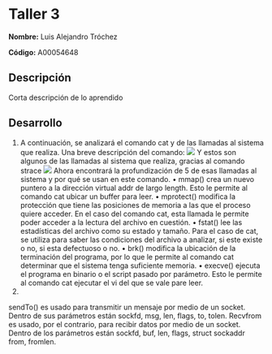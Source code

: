 # Taller 3

**Nombre:** Luis Alejandro Tróchez  

**Código:** A00054648

## Descripción  
Corta descripción de lo aprendido 

## Desarrollo
1. A continuación, se analizará el comando cat y de las llamadas al sistema que realiza.
Una breve descripción del comando:
![][1]
Y estos son algunos de las llamadas al sistema que realiza, gracias al comando strace
![][2]
Ahora encontrará la profundización de 5 de esas llamadas al sistema y por qué se usan en este comando.
•	mmap()  crea un nuevo puntero a la dirección virtual addr de largo length. Esto le permite al comando cat ubicar un buffer para leer. 
•	mprotect() modifica la protección que tiene las posiciones de memoria a las que el proceso quiere acceder. En el caso del comando cat, esta llamada le permite poder acceder a la lectura del archivo en cuestión.
•	fstat() lee las estadísticas del archivo como su estado y tamaño. Para el caso de cat, se utiliza para saber las condiciones del archivo a analizar, si este existe o no, si esta defectuoso o no.
•	brk() modifica la ubicación de la terminación del programa, por lo que le permite al comando cat determinar que el sistema tenga suficiente memoria.
•	execve() ejecuta el programa en binario o el script pasado por parámetro. Esto le permite al comando cat ejecutar el vi del que se vale pare leer.
2.
sendTo() es usado para transmitir un mensaje por medio de un socket. Dentro de sus parámetros están sockfd, msg, len, flags, to, tolen.
Recvfrom es usado, por el contrario, para recibir datos por medio de un socket. Dentro de los parámetros están sockfd, buf, len, flags, struct sockaddr from, fromlen.

[1]: 1.png
[2]: 2.png

